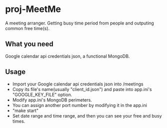 # proj-MeetMe

A meeting arranger. Getting busy time period from people and outputing common free time(s).

## What you need

Google calendar api credentials json, a functional MongoDB.

## Usage

- Import your Google calendar api credentials json into /meetings
- Copy its file's name(usually "client_id.json") and paste into app.ini's "GOOGLE_KEY_FILE" option.
- Modify app.ini's MongoDB perimeters.
- You can assign another port number by modifying it in the app.ini
- "make start"
-  Set date range and time range, and then you can see your free and busy times.
